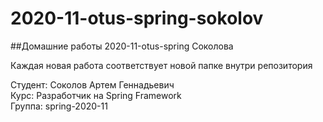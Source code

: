 # 2020-11-otus-spring-sokolov
##Домашние работы 2020-11-otus-spring Соколова

Каждая новая работа соответствует новой папке внутри репозитория

Студент: Соколов Артем Геннадьевич  
Курс: Разработчик на Spring Framework  
Группа: spring-2020-11  

